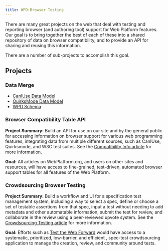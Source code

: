 ```yaml
---
title: WPD:Browser Testing
---
```

<p>There are many great projects on the web that deal with testing and reporting browser (and authoring tool) support for Web Platform features. Our goal is to bring together the best of each of these into a shared repository of data on browser compatibility, and to provide an API for sharing and reusing this information.
</p><p>There are a number of sub-projects to accomplish this goal.
</p>
<h2><span class="mw-headline" id="Projects">Projects</span></h2>
<h3><span class="mw-headline" id="Data_Merge">Data Merge</span></h3>
<ul><li> <a href="/wiki/WPD:Browser_Testing/CanIUse" title="WPD:Browser Testing/CanIUse">CanIUse Data Model</a></li>
<li> <a href="/wiki/WPD:Browser_Testing/QuirksMode" title="WPD:Browser Testing/QuirksMode">QuirksMode Data Model</a></li>
<li> <a href="/wiki/WPD:Browser_Testing/Schema" title="WPD:Browser Testing/Schema">WPD Schema</a></li></ul>
<h3><span class="mw-headline" id="Browser_Compatibility_Table_API">Browser Compatibility Table API</span></h3>
<p><b>Project Summary:</b> Build an API for use on our site and by the general public for accessing information on browser support for various web programming features, integrating data from multiple different sources, such as CanIUse, Quirksmode, and W3C test suites. See the <a href="/wiki/WPD:Compatibility_Info" title="WPD:Compatibility Info">Compatibility Info article</a> for more information.
</p><p><b>Goal:</b> All articles on WebPlatform.org, and users on other sites and resources, will have access to fine-grained, test-driven, automated browser support tables for all features of the Web Platform.
</p>
<h3><span class="mw-headline" id="Crowdsourcing_Browser_Testing">Crowdsourcing Browser Testing</span></h3>
<p><b>Project Summary:</b> Build a workflow and UI for a specification test management system, including a way to select a spec, define or choose a set of testable assertions from that spec, input a test without needing to add metadata and other automatable information, submit the test for review, and collaborate in the review using a peer-reviewed upvote system. See the <a href="/wiki/WPD:Crowdsourcing_Testing" title="WPD:Crowdsourcing Testing">Crowdsourcing Testing article</a> for more information.
</p><p><b>Goal:</b> Efforts such as <a rel="nofollow" class="external text" href="http://testthewebforward.org/">Test the Web Forward</a> would have access to a systematic, prioritized, low-barrier, and efficient , spec-test crowdsourcing application to manage the creation, review, and community around tests.
</p>
<!-- Saved in parser cache with key wpwiki:pcache:idhash:8135-0!*!0!!*!*!*!esi=1 and timestamp 20150731184028 and revision id 30684
 -->
